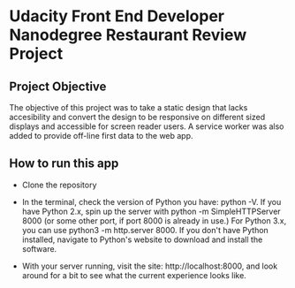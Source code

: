 # Udacity Front End Developer Nanodegree Restaurant Review Project

## Project Objective

The objective of this project was to take a static design that lacks accesibility and convert the design to be responsive on different sized displays and accessible for screen reader users. A service worker was also added to provide off-line first data to the web app.  

## How to run this app

* Clone the repository

* In the terminal, check the version of Python you have: python -V. If you have Python 2.x, spin up the server with python -m SimpleHTTPServer 8000 (or some other port, if port 8000 is already in use.) For Python 3.x, you can use python3 -m http.server 8000. If you don't have Python installed, navigate to Python's website to download and install the software.

* With your server running, visit the site: http://localhost:8000, and look around for a bit to see what the current experience looks like.

